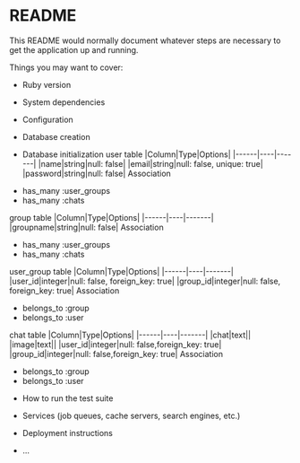 # README

This README would normally document whatever steps are necessary to get the
application up and running.

Things you may want to cover:

* Ruby version

* System dependencies

* Configuration

* Database creation

* Database initialization
user table
|Column|Type|Options|
|------|----|-------|
|name|string|null: false|
|email|string|null: false, unique: true|
|password|string|null: false|
  Association
- has_many :user_groups
- has_many :chats

group table
|Column|Type|Options|
|------|----|-------|
|groupname|string|null: false|
  Association
- has_many :user_groups
- has_many :chats

user_group table
|Column|Type|Options|
|------|----|-------|
|user_id|integer|null: false, foreign_key: true|
|group_id|integer|null: false, foreign_key: true|
  Association
- belongs_to :group
- belongs_to :user

chat table
|Column|Type|Options|
|------|----|-------|
|chat|text||
|image|text||
|user_id|integer|null: false,foreign_key: true|
|group_id|integer|null: false,foreign_key: true|
  Association
- belongs_to :group
- belongs_to :user

* How to run the test suite

* Services (job queues, cache servers, search engines, etc.)

* Deployment instructions

* ...
